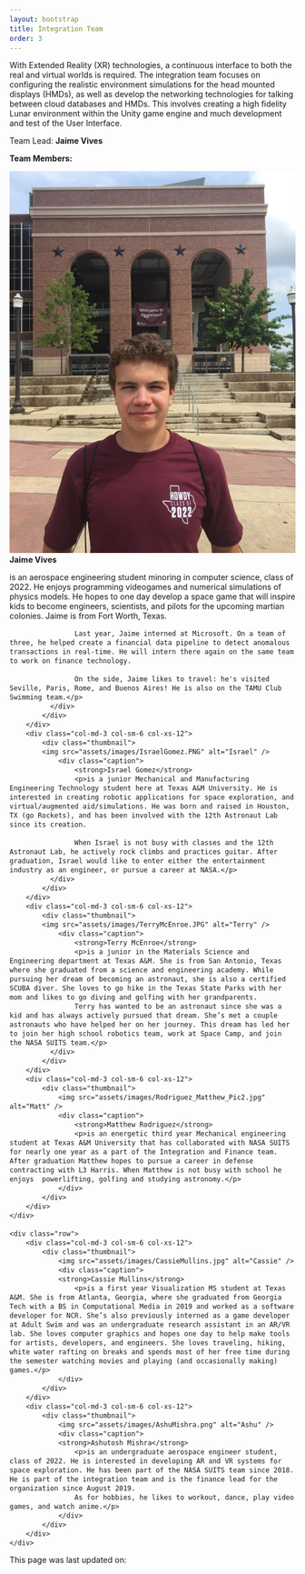 ```yaml
---
layout: bootstrap
title: Integration Team
order: 3
---
```


With Extended Reality (XR) technologies, a continuous interface to both the real and virtual worlds is required. The integration team focuses on configuring the realistic environment simulations for the head mounted displays (HMDs), as well as develop the networking technologies for talking between cloud databases and HMDs. This involves creating a high fidelity Lunar environment within the Unity game engine and much development and test of the User Interface.

Team Lead: **Jaime Vives**

**Team Members:**

<div class="container">
    <div class="row">
        <div class="col-md-3 col-sm-6 col-xs-12">
            <div class="thumbnail">
            <img src="assets/images/JaimeVives.jpg" alt="Jaime" />
                <div class="caption">
                    <strong>Jaime Vives</strong>
                    <p>is an aerospace engineering student minoring in computer science, class of 2022.  He enjoys programming videogames and numerical simulations of physics models. He hopes to one day develop a space game that will inspire kids to become engineers, scientists, and pilots for the upcoming martian colonies. Jaime is from Fort Worth, Texas.

                    Last year, Jaime interned at Microsoft. On a team of three, he helped create a financial data pipeline to detect anomalous transactions in real-time. He will intern there again on the same team to work on finance technology.

                    On the side, Jaime likes to travel: he's visited Seville, Paris, Rome, and Buenos Aires! He is also on the TAMU Club Swimming team.</p>
              </div>
            </div>
        </div>
        <div class="col-md-3 col-sm-6 col-xs-12">
            <div class="thumbnail">
            <img src="assets/images/IsraelGomez.PNG" alt="Israel" />
                <div class="caption">
                    <strong>Israel Gomez</strong>
                    <p>is a junior Mechanical and Manufacturing Engineering Technology student here at Texas A&M University. He is interested in creating robotic applications for space exploration, and virtual/augmented aid/simulations. He was born and raised in Houston, TX (go Rockets), and has been involved with the 12th Astronaut Lab since its creation.

                    When Israel is not busy with classes and the 12th Astronaut Lab, he actively rock climbs and practices guitar. After graduation, Israel would like to enter either the entertainment industry as an engineer, or pursue a career at NASA.</p>
              </div>
            </div>
        </div>
        <div class="col-md-3 col-sm-6 col-xs-12">
            <div class="thumbnail">
            <img src="assets/images/TerryMcEnroe.JPG" alt="Terry" />
                <div class="caption">
                    <strong>Terry McEnroe</strong>
                    <p>is a junior in the Materials Science and Engineering department at Texas A&M. She is from San Antonio, Texas where she graduated from a science and engineering academy. While pursuing her dream of becoming an astronaut, she is also a certified SCUBA diver. She loves to go hike in the Texas State Parks with her mom and likes to go diving and golfing with her grandparents. 
                    Terry has wanted to be an astronaut since she was a kid and has always actively pursued that dream. She’s met a couple astronauts who have helped her on her journey. This dream has led her to join her high school robotics team, work at Space Camp, and join the NASA SUITS team.</p>
              </div>
            </div>
        </div>
        <div class="col-md-3 col-sm-6 col-xs-12">
            <div class="thumbnail">
                <img src="assets/images/Rodriguez_Matthew_Pic2.jpg" alt="Matt" />
                <div class="caption">
                    <strong>Matthew Rodriguez</strong>
                    <p>is an energetic third year Mechanical engineering student at Texas A&M University that has collaborated with NASA SUITS for nearly one year as a part of the Integration and Finance team. After graduation Matthew hopes to pursue a career in defense contracting with L3 Harris. When Matthew is not busy with school he enjoys  powerlifting, golfing and studying astronomy.</p>
                </div>
            </div>
        </div>
    </div>

    <div class="row">
        <div class="col-md-3 col-sm-6 col-xs-12">
            <div class="thumbnail">
                <img src="assets/images/CassieMullins.jpg" alt="Cassie" />
                <div class="caption">
                <strong>Cassie Mullins</strong>
                    <p>is a first year Visualization MS student at Texas A&M. She is from Atlanta, Georgia, where she graduated from Georgia Tech with a BS in Computational Media in 2019 and worked as a software developer for NCR. She’s also previously interned as a game developer at Adult Swim and was an undergraduate research assistant in an AR/VR lab. She loves computer graphics and hopes one day to help make tools for artists, developers, and engineers. She loves traveling, hiking, white water rafting on breaks and spends most of her free time during the semester watching movies and playing (and occasionally making) games.</p>
                </div>
            </div>
        </div>
        <div class="col-md-3 col-sm-6 col-xs-12">
            <div class="thumbnail">
                <img src="assets/images/AshuMishra.png" alt="Ashu" />
                <div class="caption">
                <strong>Ashutosh Mishra</strong>
                    <p>is an undergraduate aerospace engineer student, class of 2022. He is interested in developing AR and VR systems for space exploration. He has been part of the NASA SUITS team since 2018. He is part of the integration team and is the finance lead for the organization since August 2019.
                    As for hobbies, he likes to workout, dance, play video games, and watch anime.</p>
                </div>
            </div>
        </div>
    </div>
</div>

<p > This page was last updated on: </p>
<p id="demo"></p>

<script>
  var x = document.lastModified;
  document.getElementById("demo").innerHTML = x;
</script>